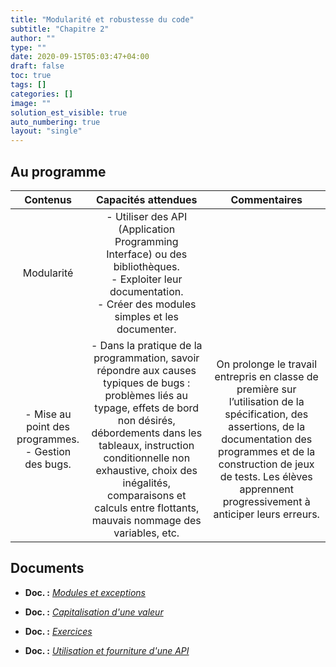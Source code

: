 ```yaml
---
title: "Modularité et robustesse du code"
subtitle: "Chapitre 2"
author: ""
type: ""
date: 2020-09-15T05:03:47+04:00
draft: false
toc: true
tags: []
categories: []
image: ""
solution_est_visible: true
auto_numbering: true
layout: "single"
---
```


## Au programme

| Contenus | Capacités attendues | Commentaires |
|:-:|:-:|:-:|
| Modularité  | - Utiliser des API (Application Programming Interface) ou des bibliothèques. <br />- Exploiter leur documentation. <br />- Créer des modules simples et les documenter.  |  |
| - Mise au point des programmes. <br />- Gestion des bugs. | - Dans la pratique de la programmation, savoir répondre aux causes typiques de bugs : problèmes liés au typage, effets de bord non désirés, débordements dans les tableaux, instruction conditionnelle non exhaustive, choix des inégalités, comparaisons et calculs entre flottants, mauvais nommage des variables, etc.  | On prolonge le travail entrepris en classe de première sur l’utilisation de la spécification, des assertions, de la documentation des programmes et de la construction de jeux de tests. Les élèves apprennent progressivement à anticiper leurs erreurs.  |

## Documents

- **Doc. :** [*Modules et exceptions*](1-modules)

- **Doc. :** [*Capitalisation d'une valeur*](2-capitalisation)

- **Doc. :** [*Exercices*](3-exercices)

- **Doc. :** [*Utilisation et fourniture d'une API*](4-api)
